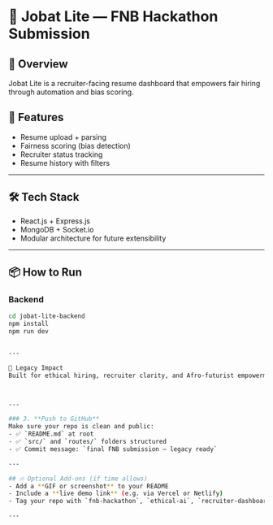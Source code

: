 # 🧠 Jobat Lite — FNB Hackathon Submission

## 🚀 Overview
Jobat Lite is a recruiter-facing resume dashboard that empowers fair hiring through automation and bias scoring.

## 🎯 Features
- Resume upload + parsing
- Fairness scoring (bias detection)
- Recruiter status tracking
- Resume history with filters

---

## 🛠️ Tech Stack
- React.js + Express.js
- MongoDB + Socket.io
- Modular architecture for future extensibility

---

## 📦 How to Run

### Backend
```bash
cd jobat-lite-backend
npm install
npm run dev


---

🧬 Legacy Impact
Built for ethical hiring, recruiter clarity, and Afro-futurist empowerment.



---

### 3. **Push to GitHub**
Make sure your repo is clean and public:
- ✅ `README.md` at root
- ✅ `src/` and `routes/` folders structured
- ✅ Commit message: `final FNB submission — legacy ready`

---

## 🔥 Optional Add-ons (if time allows)
- Add a **GIF or screenshot** to your README
- Include a **live demo link** (e.g. via Vercel or Netlify)
- Tag your repo with `fnb-hackathon`, `ethical-ai`, `recruiter-dashboard`

---

